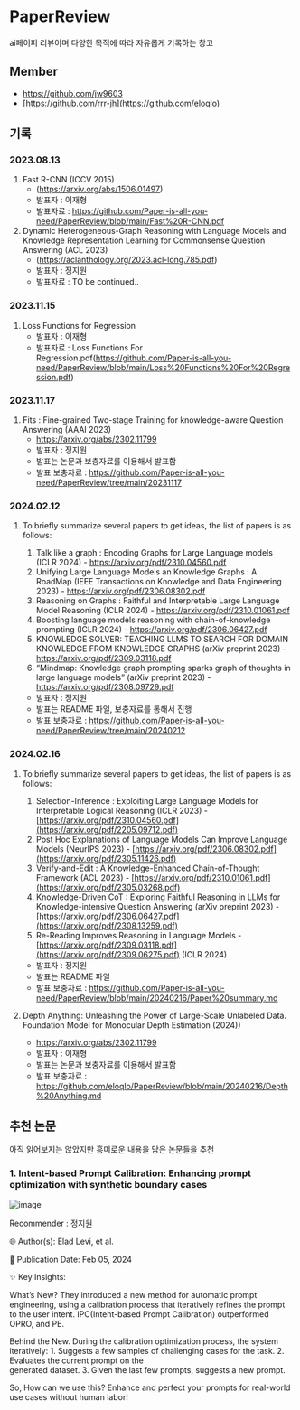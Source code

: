 # PaperReview
ai페이퍼 리뷰이며 다양한 목적에 따라 자유롭게 기록하는 창고


## Member
- https://github.com/jw9603
- [https://github.com/rrr-jh](https://github.com/eloqlo)

## 기록 


### 2023.08.13
1. Fast R-CNN (ICCV 2015)
   - (https://arxiv.org/abs/1506.01497)
   - 발표자 : 이재형
   - 발표자료 : https://github.com/Paper-is-all-you-need/PaperReview/blob/main/Fast%20R-CNN.pdf
2. Dynamic Heterogeneous-Graph Reasoning with Language Models and
Knowledge Representation Learning for Commonsense Question
Answering (ACL 2023)
    - (https://aclanthology.org/2023.acl-long.785.pdf)
    - 발표자 : 정지원
    - 발표자료 : TO be continued..




### 2023.11.15
1. Loss Functions for Regression
   - 발표자 : 이재형
   - 발표자료 : Loss Functions For Regression.pdf(https://github.com/Paper-is-all-you-need/PaperReview/blob/main/Loss%20Functions%20For%20Regression.pdf)


### 2023.11.17
1. Fits : Fine-grained Two-stage Training for knowledge-aware Question Answering (AAAI 2023)
   - https://arxiv.org/abs/2302.11799
   - 발표자 : 정지원
   - 발표는 논문과 보충자료를 이용해서 발표함
   - 발표 보충자료 : https://github.com/Paper-is-all-you-need/PaperReview/tree/main/20231117

### 2024.02.12

1. To briefly summarize several papers to get ideas, the list of papers is as follows:
   
     1. Talk like a graph : Encoding Graphs for Large Language models (ICLR 2024)
       - https://arxiv.org/pdf/2310.04560.pdf
     2. Unifying Large Language Models an Knowledge Graphs : A RoadMap (IEEE Transactions on Knowledge and Data Engineering 2023)
       - https://arxiv.org/pdf/2306.08302.pdf
     3. Reasoning on Graphs : Faithful and Interpretable Large Language Model Reasoning (ICLR 2024)
       - https://arxiv.org/pdf/2310.01061.pdf
     4. Boosting language models reasoning with chain-of-knowledge prompting (ICLR 2024)
       - https://arxiv.org/pdf/2306.06427.pdf
     5. KNOWLEDGE SOLVER: TEACHING LLMS TO SEARCH FOR DOMAIN KNOWLEDGE FROM KNOWLEDGE GRAPHS (arXiv preprint 2023)
       - https://arxiv.org/pdf/2309.03118.pdf
     6. “Mindmap: Knowledge graph prompting sparks graph of thoughts in large language models” (arXiv preprint 2023)
       - https://arxiv.org/pdf/2308.09729.pdf
   - 발표자 : 정지원
   - 발표는 README 파일, 보충자료를 통해서 진행
   - 발표 보충자료 : https://github.com/Paper-is-all-you-need/PaperReview/tree/main/20240212

### 2024.02.16
1. To briefly summarize several papers to get ideas, the list of papers is as follows:

     1. Selection-Inference : Exploiting Large Language Models for Interpretable Logical Reasoning (ICLR 2023)
       - [https://arxiv.org/pdf/2310.04560.pdf](https://arxiv.org/pdf/2205.09712.pdf)
     2. Post Hoc Explanations of Language Models Can Improve Language Models (NeurIPS 2023)
       - [https://arxiv.org/pdf/2306.08302.pdf](https://arxiv.org/pdf/2305.11426.pdf)
     3. Verify-and-Edit : A Knowledge-Enhanced Chain-of-Thought Framework (ACL 2023)
       - [https://arxiv.org/pdf/2310.01061.pdf](https://arxiv.org/pdf/2305.03268.pdf)
     4. Knowledge-Driven CoT : Exploring Faithful Reasoning in LLMs for Knowledge-intensive Question Answering (arXiv preprint 2023)
       - [https://arxiv.org/pdf/2306.06427.pdf](https://arxiv.org/pdf/2308.13259.pdf)
     5. Re-Reading Improves Reasoning in Language Models
       - [https://arxiv.org/pdf/2309.03118.pdf](https://arxiv.org/pdf/2309.06275.pdf) (ICLR 2024)
    
   - 발표자 : 정지원
   - 발표는 README 파일
   - 발표 보충자료 : https://github.com/Paper-is-all-you-need/PaperReview/blob/main/20240216/Paper%20summary.md

2. Depth Anything: Unleashing the Power of Large-Scale Unlabeled Data. Foundation Model for Monocular Depth Estimation (2024))
   - https://arxiv.org/abs/2302.11799
   - 발표자 : 이재형
   - 발표는 논문과 보충자료를 이용해서 발표함
   - 발표 보충자료 : https://github.com/eloqlo/PaperReview/blob/main/20240216/Depth%20Anything.md



## 추천 논문

아직 읽어보지는 않았지만 흥미로운 내용을 담은 논문들을 추천

### 1. Intent-based Prompt Calibration: Enhancing prompt optimization with synthetic boundary cases
   ![image](https://github.com/Paper-is-all-you-need/PaperReview/assets/70795645/600961ee-fb36-466e-8e59-e2c364876343)

   Recommender : 정지원

   🌐 Author(s): Elad Levi, et al.

   📅 Publication Date: Feb 05, 2024

   ✨ Key Insights:

   What’s New? They introduced a new method for automatic prompt engineering, using a calibration process that iteratively refines the prompt to the user intent. IPC(Intent-based Prompt         Calibration) outperformed OPRO, and PE.

   Behind the New. During the calibration optimization process, the system iteratively: 1. Suggests a few samples of challenging cases for the task. 2. Evaluates the current prompt on the    
   generated dataset. 3. Given the last few prompts, suggests a new prompt.

   So, How can we use this? Enhance and perfect your prompts for real-world use cases without human labor!


